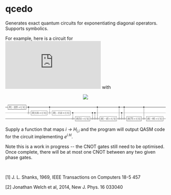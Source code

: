 # qcedo
Generates exact quantum circuits for exponentiating diagonal operators. Supports symbolics.

For example, here is a circuit for ![](https://latex.codecogs.com/gif.latex?e%5E%7B-i%20t%20%5Chat%7BH%7D%7D) with
<p align="center"> 
<img src="https://latex.codecogs.com/gif.latex?%5Chat%7BH%7D%3D%5Ctext%7Bdiag%7D%281%2C%202%2C%204%2C%208%2C%2016%2C%2032%2C%2064%2C%20128%29">
</p>

![circuit example](samples/example1.png)

Supply a function that maps *i → H<sub>i,i</sub>* and the program will output QASM code for the circuit implementing *e<sup>i H</sup>*.

Note this is a work in progress -- the CNOT gates still need to be optimised. Once complete, there will be at most one CNOT between any two given phase gates.

<br>

[1] J. L. Shanks, 1969, IEEE Transactions on Computers 18-5 457

[2] Jonathan Welch et al, 2014, New J. Phys. 16 033040
